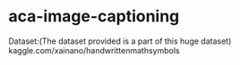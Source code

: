 # aca-image-captioning

Dataset:(The dataset provided is a part of this huge dataset)
kaggle.com/xainano/handwrittenmathsymbols

